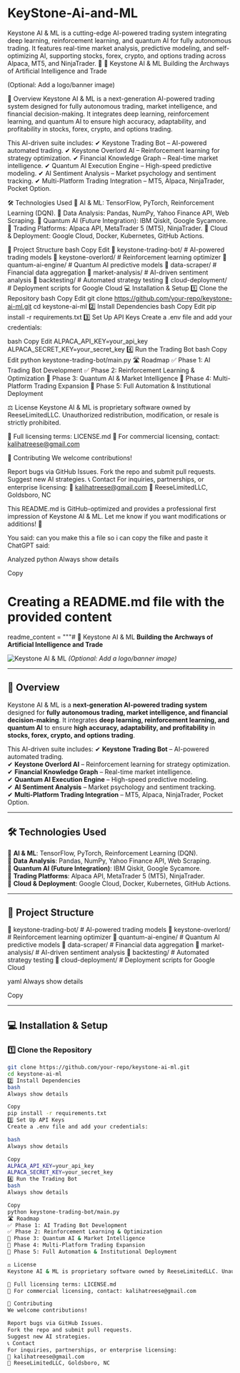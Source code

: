 # KeyStone-Ai-and-ML
Keystone AI &amp; ML is a cutting-edge AI-powered trading system integrating deep learning, reinforcement learning, and quantum AI for fully autonomous trading. It features real-time market analysis, predictive modeling, and self-optimizing AI, supporting stocks, forex, crypto, and options trading across Alpaca, MT5, and NinjaTrader. 🚀
📌 Keystone AI & ML
Building the Archways of Artificial Intelligence and Trade

(Optional: Add a logo/banner image)

🚀 Overview
Keystone AI & ML is a next-generation AI-powered trading system designed for fully autonomous trading, market intelligence, and financial decision-making. It integrates deep learning, reinforcement learning, and quantum AI to ensure high accuracy, adaptability, and profitability in stocks, forex, crypto, and options trading.

This AI-driven suite includes:
✔ Keystone Trading Bot – AI-powered automated trading.
✔ Keystone Overlord AI – Reinforcement learning for strategy optimization.
✔ Financial Knowledge Graph – Real-time market intelligence.
✔ Quantum AI Execution Engine – High-speed predictive modeling.
✔ AI Sentiment Analysis – Market psychology and sentiment tracking.
✔ Multi-Platform Trading Integration – MT5, Alpaca, NinjaTrader, Pocket Option.

🛠️ Technologies Used
🔹 AI & ML: TensorFlow, PyTorch, Reinforcement Learning (DQN).
🔹 Data Analysis: Pandas, NumPy, Yahoo Finance API, Web Scraping.
🔹 Quantum AI (Future Integration): IBM Qiskit, Google Sycamore.
🔹 Trading Platforms: Alpaca API, MetaTrader 5 (MT5), NinjaTrader.
🔹 Cloud & Deployment: Google Cloud, Docker, Kubernetes, GitHub Actions.

📂 Project Structure
bash
Copy
Edit
📁 keystone-trading-bot/   # AI-powered trading models
📁 keystone-overlord/      # Reinforcement learning optimizer
📁 quantum-ai-engine/      # Quantum AI predictive models
📁 data-scraper/          # Financial data aggregation
📁 market-analysis/        # AI-driven sentiment analysis
📁 backtesting/           # Automated strategy testing
📁 cloud-deployment/      # Deployment scripts for Google Cloud
💻 Installation & Setup
1️⃣ Clone the Repository
bash
Copy
Edit
git clone https://github.com/your-repo/keystone-ai-ml.git
cd keystone-ai-ml
2️⃣ Install Dependencies
bash
Copy
Edit
pip install -r requirements.txt
3️⃣ Set Up API Keys
Create a .env file and add your credentials:

bash
Copy
Edit
ALPACA_API_KEY=your_api_key
ALPACA_SECRET_KEY=your_secret_key
4️⃣ Run the Trading Bot
bash
Copy
Edit
python keystone-trading-bot/main.py
🛣️ Roadmap
✅ Phase 1: AI Trading Bot Development
✅ Phase 2: Reinforcement Learning & Optimization
🚀 Phase 3: Quantum AI & Market Intelligence
🚀 Phase 4: Multi-Platform Trading Expansion
🚀 Phase 5: Full Automation & Institutional Deployment

⚖️ License
Keystone AI & ML is proprietary software owned by ReeseLimitedLLC. Unauthorized redistribution, modification, or resale is strictly prohibited.

📜 Full licensing terms: LICENSE.md
📧 For commercial licensing, contact: kalihatreese@gmail.com

📢 Contributing
We welcome contributions!

Report bugs via GitHub Issues.
Fork the repo and submit pull requests.
Suggest new AI strategies.
📞 Contact
For inquiries, partnerships, or enterprise licensing:
📧 kalihatreese@gmail.com
🏢 ReeseLimitedLLC, Goldsboro, NC

This README.md is GitHub-optimized and provides a professional first impression of Keystone AI & ML. Let me know if you want modifications or additions! 🚀


You said:
can you make this a file so i can copy the filke and paste it
ChatGPT said:

Analyzed
python
Always show details

Copy
# Creating a README.md file with the provided content

readme_content = """# 📌 Keystone AI & ML
**Building the Archways of Artificial Intelligence and Trade**

![Keystone AI & ML](https://your-image-link-here) *(Optional: Add a logo/banner image)*

---

## 🚀 Overview
Keystone AI & ML is a **next-generation AI-powered trading system** designed for **fully autonomous trading, market intelligence, and financial decision-making**. It integrates **deep learning, reinforcement learning, and quantum AI** to ensure **high accuracy, adaptability, and profitability** in **stocks, forex, crypto, and options trading**.

This AI-driven suite includes:
✔ **Keystone Trading Bot** – AI-powered automated trading.  
✔ **Keystone Overlord AI** – Reinforcement learning for strategy optimization.  
✔ **Financial Knowledge Graph** – Real-time market intelligence.  
✔ **Quantum AI Execution Engine** – High-speed predictive modeling.  
✔ **AI Sentiment Analysis** – Market psychology and sentiment tracking.  
✔ **Multi-Platform Trading Integration** – MT5, Alpaca, NinjaTrader, Pocket Option.  

---

## 🛠️ Technologies Used
🔹 **AI & ML**: TensorFlow, PyTorch, Reinforcement Learning (DQN).  
🔹 **Data Analysis**: Pandas, NumPy, Yahoo Finance API, Web Scraping.  
🔹 **Quantum AI (Future Integration)**: IBM Qiskit, Google Sycamore.  
🔹 **Trading Platforms**: Alpaca API, MetaTrader 5 (MT5), NinjaTrader.  
🔹 **Cloud & Deployment**: Google Cloud, Docker, Kubernetes, GitHub Actions.  

---

## 📂 Project Structure
📁 keystone-trading-bot/ # AI-powered trading models 📁 keystone-overlord/ # Reinforcement learning optimizer 📁 quantum-ai-engine/ # Quantum AI predictive models 📁 data-scraper/ # Financial data aggregation 📁 market-analysis/ # AI-driven sentiment analysis 📁 backtesting/ # Automated strategy testing 📁 cloud-deployment/ # Deployment scripts for Google Cloud

yaml
Always show details

Copy

---


## 💻 Installation & Setup
### 1️⃣ Clone the Repository
```bash
git clone https://github.com/your-repo/keystone-ai-ml.git
cd keystone-ai-ml
2️⃣ Install Dependencies
bash
Always show details

Copy
pip install -r requirements.txt
3️⃣ Set Up API Keys
Create a .env file and add your credentials:

bash
Always show details

Copy
ALPACA_API_KEY=your_api_key
ALPACA_SECRET_KEY=your_secret_key
4️⃣ Run the Trading Bot
bash
Always show details

Copy
python keystone-trading-bot/main.py
🛣️ Roadmap
✅ Phase 1: AI Trading Bot Development
✅ Phase 2: Reinforcement Learning & Optimization
🚀 Phase 3: Quantum AI & Market Intelligence
🚀 Phase 4: Multi-Platform Trading Expansion
🚀 Phase 5: Full Automation & Institutional Deployment

⚖️ License
Keystone AI & ML is proprietary software owned by ReeseLimitedLLC. Unauthorized redistribution, modification, or resale is strictly prohibited.

📜 Full licensing terms: LICENSE.md
📧 For commercial licensing, contact: kalihatreese@gmail.com

📢 Contributing
We welcome contributions!

Report bugs via GitHub Issues.
Fork the repo and submit pull requests.
Suggest new AI strategies.
📞 Contact
For inquiries, partnerships, or enterprise licensing:
📧 kalihatreese@gmail.com
🏢 ReeseLimitedLLC, Goldsboro, NC


